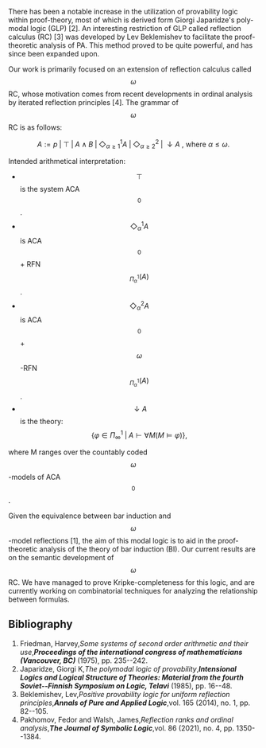



There has been a notable increase in the utilization of provability logic within proof-theory, most of which is derived form Giorgi Japaridze's poly-modal logic (GLP) [2]. An interesting restriction of GLP called reflection calculus (RC) [3] was developed by Lev Beklemishev to facilitate the proof-theoretic analysis of PA. This method proved to be quite powerful, and has since been expanded upon.

Our work is primarily focused on an extension of reflection calculus called $$\omega$$RC, whose motivation comes from recent developments in ordinal analysis by iterated reflection principles [4]. The grammar of $$\omega$$RC is as follows: 

$$A:= p\;|\;\top\;|\;A\wedge B\;|\; \Diamond^1_{\alpha\geq 1} A\;|\;\Diamond^2_{\alpha\geq 2}\;|\; \downarrow A \text{ , where } \alpha\leq \omega.$$

Intended arithmetical interpretation:


  -  $$\top$$ is the system ACA$$_0$$.
  -  $$\Diamond^1_\alpha A$$ is ACA$$_0$$ + RFN$$_{\Pi^1_\alpha} (A)$$.
  -  $$\Diamond^2_\alpha A$$ is ACA$$_0$$ + $$\omega$$-RFN$$_{\Pi^1_\alpha} (A)$$.
  -  $$\downarrow A$$ is the theory:
      $$\{\varphi\in\Pi^1_\infty\;|\;A\vdash \forall M(M\models \varphi)\},$$

where M ranges over the countably coded $$\omega$$-models of ACA$$_0$$.

Given the equivalence between bar induction and $$\omega$$-model reflections [1], the aim of this modal logic is to aid in the proof-theoretic analysis of the theory of bar induction (BI). Our current results are on the semantic development of $$\omega$$RC. We have managed to prove Kripke-completeness for this logic, and are currently working on combinatorial techniques for analyzing the relationship between formulas.  



## Bibliography








1. Friedman, Harvey,_Some systems of second order arithmetic and their use_,**_Proceedings of the international congress of mathematicians (Vancouver, BC)_** (1975), pp. 235--242.
2. Japaridze, Giorgi K,_The polymodal logic of provability_,**_Intensional Logics and Logical Structure of Theories: Material from the fourth Soviet--Finnish Symposium on Logic, Telavi_** (1985), pp. 16--48.
3. Beklemishev, Lev,_Positive provability logic for uniform reflection principles_,**_Annals of Pure and Applied Logic_**,vol. 165 (2014), no. 1, pp. 82--105.
4. Pakhomov, Fedor and Walsh, James,_Reflection ranks and ordinal analysis_,**_The Journal of Symbolic Logic_**,vol. 86 (2021), no. 4, pp. 1350--1384.






